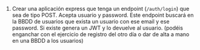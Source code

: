 1. Crear una aplicación express que tenga un endpoint (`/auth/login`) que sea de tipo POST. Acepta usuario y password. Este endpoint buscará en la BBDD de usuarios que exista un usuario con ese email y ese password. Si existe genera un JWT y lo devuelve al usuario. (podéis enganchar con el ejercicio de registro del otro día o dar de alta a mano en una BBDD a los usuarios)